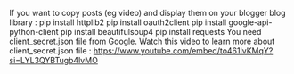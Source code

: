 If you want to copy posts (eg video) and display them on your blogger blog
library : 
  pip install httplib2
  pip install oauth2client
  pip install google-api-python-client
  pip install beautifulsoup4
  pip install requests
You need client_secret.json file from Google.
Watch this video to learn more about client_secret.json file : 
  https://www.youtube.com/embed/to461lvKMqY?si=LYL3QYBTugb4lvMO
